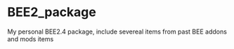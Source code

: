 # BEE2_package
My personal BEE2.4 package, include severeal items from past BEE addons and mods items
